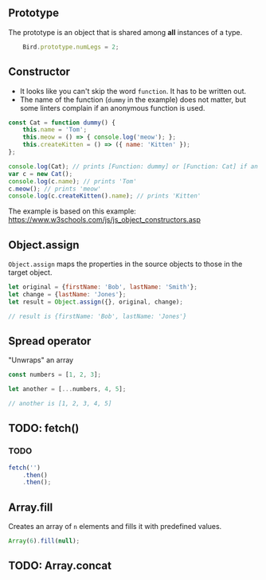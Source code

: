 ## Prototype

The prototype is an object that is shared among **all** instances of a type.

```javascript
    Bird.prototype.numLegs = 2;
```

## Constructor

* It looks like you can't skip the word `function`. It has to be written out.
* The name of the function (`dummy` in the example) does not matter, but some linters complain if an anonymous function is used.

```javascript
const Cat = function dummy() {     
    this.name = 'Tom';
    this.meow = () => { console.log('meow'); };
    this.createKitten = () => ({ name: 'Kitten' });
};

console.log(Cat); // prints [Function: dummy] or [Function: Cat] if an anonymous function is used
var c = new Cat();
console.log(c.name); // prints 'Tom'
c.meow(); // prints 'meow'
console.log(c.createKitten().name); // prints 'Kitten'
```

The example is based on this example: https://www.w3schools.com/js/js_object_constructors.asp


## Object.assign

`Object.assign` maps the properties in the source objects to those in the target object.

```javascript
let original = {firstName: 'Bob', lastName: 'Smith'};
let change = {lastName: 'Jones'};
let result = Object.assign({}, original, change);

// result is {firstName: 'Bob', lastName: 'Jones'}
```

## Spread operator

"Unwraps" an array

```javascript
const numbers = [1, 2, 3];

let another = [...numbers, 4, 5];

// another is [1, 2, 3, 4, 5]
```

## TODO: fetch()

### TODO

```javascript
fetch('')
    .then()
    .then();
```

## Array.fill

Creates an array of `n` elements and fills it with predefined values.

```javascript
Array(6).fill(null);
```

## TODO: Array.concat

